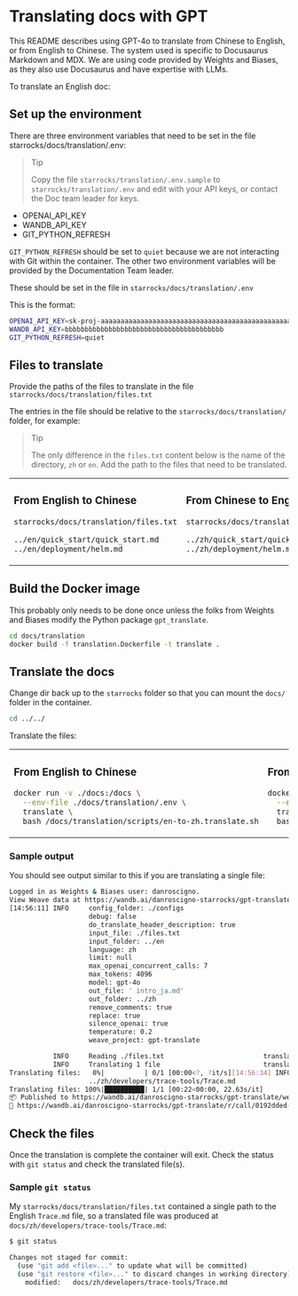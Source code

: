 # Translating docs with GPT

This README describes using GPT-4o to translate from Chinese to English, or from English to Chinese. The system used is specific to Docusaurus Markdown and MDX. We are using code provided by Weights and Biases, as they also use Docusaurus and have expertise with LLMs.

To translate an English doc:

## Set up the environment

There are three environment variables that need to be set in the file starrocks/docs/translation/.env:

> Tip
>
> Copy the file `starrocks/translation/.env.sample` to `starrocks/translation/.env` and edit with your API keys, or contact the Doc team leader for keys.

- OPENAI_API_KEY
- WANDB_API_KEY
- GIT_PYTHON_REFRESH

`GIT_PYTHON_REFRESH` should be set to `quiet` because we are not interacting with Git within the container. The other two environment variables will be provided by the Documentation Team leader.

These should be set in the file in `starrocks/docs/translation/.env`

This is the format:

```bash
OPENAI_API_KEY=sk-proj-aaaaaaaaaaaaaaaaaaaaaaaaaaaaaaaaaaaaaaaaaaaaaaaa
WANDB_API_KEY=bbbbbbbbbbbbbbbbbbbbbbbbbbbbbbbbbbbbbbbb
GIT_PYTHON_REFRESH=quiet
```

## Files to translate

Provide the paths of the files to translate in the file `starrocks/docs/translation/files.txt`

The entries in the file should be relative to the `starrocks/docs/translation/` folder, for example:

> Tip
>
> The only difference in the `files.txt` content below is the name of the directory, `zh` or `en`. Add the path to the files that need to be translated.

<table>
<tr>
<td>

### From English to Chinese

`starrocks/docs/translation/files.txt`

```bash
../en/quick_start/quick_start.md
../en/deployment/helm.md
```

</td>
<td>

### From Chinese to English

`starrocks/docs/translation/files.txt`

```bash
../zh/quick_start/quick_start.md
../zh/deployment/helm.md
```

</td>
</tr>
</table>

## Build the Docker image

This probably only needs to be done once unless the folks from Weights and Biases modify the Python package `gpt_translate`.

```bash
cd docs/translation
docker build -f translation.Dockerfile -t translate .
```

## Translate the docs

Change dir back up to the `starrocks` folder so that you can mount the `docs/` folder in the container.

```bash
cd ../../
```

Translate the files:

<table>
<tr>
<td>

### From English to Chinese

```bash
docker run -v ./docs:/docs \
  --env-file ./docs/translation/.env \
  translate \
  bash /docs/translation/scripts/en-to-zh.translate.sh
```

</td>
<td>

### From Chinese to English

```bash
docker run -v ./docs:/docs \
  --env-file ./docs/translation/.env \
  translate \
  bash /docs/translation/scripts/zh-to-en.translate.sh
```

</td>
</tr>
</table>

### Sample output

You should see output similar to this if you are translating a single file:

```bash
Logged in as Weights & Biases user: danroscigno.
View Weave data at https://wandb.ai/danroscigno-starrocks/gpt-translate/weave
[14:56:11] INFO     config_folder: ./configs                           cli.py:70
                    debug: false
                    do_translate_header_description: true
                    input_file: ./files.txt
                    input_folder: ../en
                    language: zh
                    limit: null
                    max_openai_concurrent_calls: 7
                    max_tokens: 4096
                    model: gpt-4o
                    out_file: ' intro_ja.md'
                    out_folder: ../zh
                    remove_comments: true
                    replace: true
                    silence_openai: true
                    temperature: 0.2
                    weave_project: gpt-translate

           INFO     Reading ./files.txt                         translate.py:195
           INFO     Translating 1 file                          translate.py:202
Translating files:   0%|          | 0/1 [00:00<?, ?it/s][14:56:34] INFO     ✅ Translated file saved to                 translate.py:169
                    ../zh/developers/trace-tools/Trace.md
Translating files: 100%|██████████| 1/1 [00:22<00:00, 22.63s/it]
📦 Published to https://wandb.ai/danroscigno-starrocks/gpt-translate/weave/objects/Translation-zh/versions/UaI7t2Vtn8iI2Zcw7bQVHV1BMPUHYDY8cqBfcTW3QYQ
🍩 https://wandb.ai/danroscigno-starrocks/gpt-translate/r/call/0192dded-553f-7492-a82b-11539ad42bfa
```

## Check the files

Once the translation is complete the container will exit. Check the status with `git status` and check the translated file(s).

### Sample `git status`

My `starrocks/docs/translation/files.txt` contained a single path to the English `Trace.md` file, so a translated file was produced at `docs/zh/developers/trace-tools/Trace.md`:

```bash
$ git status

Changes not staged for commit:
  (use "git add <file>..." to update what will be committed)
  (use "git restore <file>..." to discard changes in working directory)
	modified:   docs/zh/developers/trace-tools/Trace.md
```
